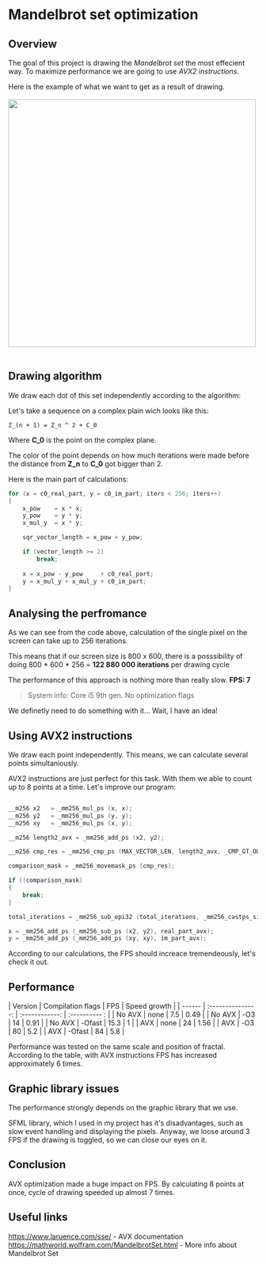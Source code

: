 # Mandelbrot set optimization

## Overview

The goal of this project is drawing the *Mandelbrot set* the most effecient way. To maximize performance we are going to use *AVX2 instructions*. 

Here is the example of what we want to get as a result of drawing.
 </br>
 </br>
<img src="https://user-images.githubusercontent.com/57039216/227485430-7cd9c1d4-45a2-491a-a618-9aba52ce0a21.png" width="500px"/>
 </br>
 </br>

## Drawing algorithm

We draw each dot of this set independently according to the algorithm:

Let's take a sequence on a complex plain wich looks like this:
~~~
Z_(n + 1) = Z_n ^ 2 + C_0
~~~
Where **C_0** is the point on the complex plane.

 The color of the point depends on how much iterations were made before the distance from **Z_n** to **C_0** got bigger than 2.

Here is the main part of calculations:
~~~C++
for (x = c0_real_part, y = c0_im_part; iters < 256; iters++)
{
    x_pow    = x * x;
    y_pow    = y * y;
    x_mul_y  = x * y;

    sqr_vector_length = x_pow + y_pow;

    if (vector_length >= 2)
        break;
        
    x = x_pow - y_pow     + c0_real_part;
    y = x_mul_y + x_mul_y + c0_im_part;    
}
~~~

## Analysing the perfromance

As we can see from the code above, calculation of the single pixel on the screen can take up to 256 iterations.

 This means that if our screen size is 800 x 600, there is a posssibility of doing 800 * 600 * 256 = **122 880 000 iterations** per drawing cycle

The performance of this approach is nothing more than really slow. **FPS: 7**

>System info: Core i5 9th gen. No optimization flags

We definetly need to do something with it... Wait, I have an idea!

## Using AVX2 instructions
 
We draw each point independently. This means, we can calculate several points simultaniously. 

AVX2 instructions are just perfect for this task. With them we able to count up to 8 points at a time. Let's improve our program:

~~~C++

__m256 x2   = _mm256_mul_ps (x, x);
__m256 y2   = _mm256_mul_ps (y, y);
__m256 xy   = _mm256_mul_ps (x, y);

__m256 length2_avx = _mm256_add_ps (x2, y2);

__m256 cmp_res = _mm256_cmp_ps (MAX_VECTOR_LEN, length2_avx, _CMP_GT_OQ); 

comparison_mask = _mm256_movemask_ps (cmp_res); 

if (!comparison_mask) 
{    
    break;
}    

total_iterations = _mm256_sub_epi32 (total_iterations, _mm256_castps_si256 (cmp_res));  

x = _mm256_add_ps (_mm256_sub_ps (x2, y2), real_part_avx); 
y = _mm256_add_ps (_mm256_add_ps (xy, xy), im_part_avx);  

~~~

According to our calculations, the FPS should increace tremendeously, let's check it out.




## Performance

| Version      | Compilation flags | FPS           | Speed growth  |
| ------      | :---------------: | :------------: | :---------- : |
| No AVX      | none              | 7.5            |   0.49        |
| No AVX      | -О3               | 14             |   0.91      |
| No AVX      | -Оfast            | 15.3           |   1          |
| AVX         | none              | 24             |   1.56      |
| AVX         | -О3               | 80             |   5.2       |
| AVX         | -Ofast            | 84             |   5.8      |


Performance was tested on the same scale and position of fractal. According to the table, with AVX instructions FPS has increased approximately 6 times.

## Graphic library issues

The performance strongly depends on the graphic library that we use. 

SFML library, which I used in my project has it's disadvantages, such as slow event handling and displaying the pixels. Anyway, we loose around 3 FPS if the drawing is toggled, so we can close our eyes on it.

## Conclusion

AVX optimization made a huge impact on FPS. By calculating 8 points at once, cycle of drawing speeded up almost 7 times.

## Useful links 
https://www.laruence.com/sse/   -    AVX documentation
https://mathworld.wolfram.com/MandelbrotSet.html  - More info about Mandelbrot Set